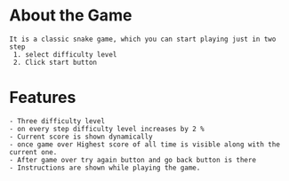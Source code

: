 # About the Game

    It is a classic snake game, which you can start playing just in two step
     1. select difficulty level
     2. Click start button

# Features
    - Three difficulty level
    - on every step difficulty level increases by 2 %
    - Current score is shown dynamically
    - once game over Highest score of all time is visible along with the current one.
    - After game over try again button and go back button is there
    - Instructions are shown while playing the game.
    